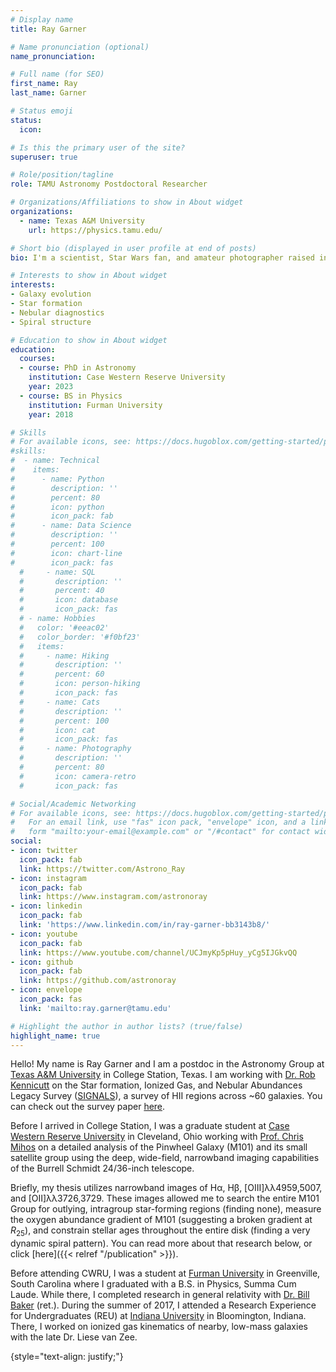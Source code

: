 ```yaml
---
# Display name
title: Ray Garner

# Name pronunciation (optional)
name_pronunciation: 

# Full name (for SEO)
first_name: Ray
last_name: Garner

# Status emoji
status:
  icon: 

# Is this the primary user of the site?
superuser: true

# Role/position/tagline
role: TAMU Astronomy Postdoctoral Researcher

# Organizations/Affiliations to show in About widget
organizations:
  - name: Texas A&M University
    url: https://physics.tamu.edu/

# Short bio (displayed in user profile at end of posts)
bio: I'm a scientist, Star Wars fan, and amateur photographer raised in Georgia. My research interests include galaxy evolution, star formation, satellite galaxies, and nebular diagnostics.

# Interests to show in About widget
interests:
- Galaxy evolution
- Star formation
- Nebular diagnostics
- Spiral structure

# Education to show in About widget
education:
  courses:
  - course: PhD in Astronomy
    institution: Case Western Reserve University
    year: 2023
  - course: BS in Physics
    institution: Furman University
    year: 2018

# Skills
# For available icons, see: https://docs.hugoblox.com/getting-started/page-builder/#icons
#skills:
#  - name: Technical
#    items:
#      - name: Python
#        description: ''
#        percent: 80
#        icon: python
#        icon_pack: fab
#      - name: Data Science
#        description: ''
#        percent: 100
#        icon: chart-line
#        icon_pack: fas
  #     - name: SQL
  #       description: ''
  #       percent: 40
  #       icon: database
  #       icon_pack: fas
  # - name: Hobbies
  #   color: '#eeac02'
  #   color_border: '#f0bf23'
  #   items:
  #     - name: Hiking
  #       description: ''
  #       percent: 60
  #       icon: person-hiking
  #       icon_pack: fas
  #     - name: Cats
  #       description: ''
  #       percent: 100
  #       icon: cat
  #       icon_pack: fas
  #     - name: Photography
  #       description: ''
  #       percent: 80
  #       icon: camera-retro
  #       icon_pack: fas

# Social/Academic Networking
# For available icons, see: https://docs.hugoblox.com/getting-started/page-builder/#icons
#   For an email link, use "fas" icon pack, "envelope" icon, and a link in the
#   form "mailto:your-email@example.com" or "/#contact" for contact widget.
social:
- icon: twitter
  icon_pack: fab
  link: https://twitter.com/Astrono_Ray
- icon: instagram
  icon_pack: fab
  link: https://www.instagram.com/astronoray
- icon: linkedin
  icon_pack: fab
  link: 'https://www.linkedin.com/in/ray-garner-bb3143b8/'
- icon: youtube
  icon_pack: fab
  link: https://www.youtube.com/channel/UCJmyKp5pHuy_yCg5IJGkvQQ
- icon: github
  icon_pack: fab
  link: https://github.com/astronoray
- icon: envelope
  icon_pack: fas
  link: 'mailto:ray.garner@tamu.edu'

# Highlight the author in author lists? (true/false)
highlight_name: true
---
```


Hello! My name is Ray Garner and I am a postdoc in the Astronomy Group at [Texas A&M University](https://physics.tamu.edu/) in College Station, Texas. I am working with [Dr. Rob Kennicutt](https://www.as.arizona.edu/people/faculty/robert-kennicutt) on the Star formation, Ionized Gas, and Nebular Abundances Legacy Survey ([SIGNALS](https://signal-survey.org/)), a survey of HII regions across ~60 galaxies. You can check out the survey paper [here](https://ui.adsabs.harvard.edu/abs/2019MNRAS.489.5530R/abstract). 

Before I arrived in College Station, I was a graduate student at [Case Western Reserve University](https://astronomy.case.edu/) in Cleveland, Ohio working with [Prof. Chris Mihos](https://burro.case.edu/) on a detailed analysis of the Pinwheel Galaxy (M101) and its small satellite group using the deep, wide-field, narrowband imaging capabilities of the Burrell Schmidt 24/36-inch telescope.  

Briefly, my thesis utilizes narrowband images of Hα, Hβ, [OIII]λλ4959,5007, and [OII]λλ3726,3729. These images allowed me to search the entire M101 Group for outlying, intragroup star-forming regions (finding none), measure the oxygen abundance gradient of M101 (suggesting a broken gradient at $R_{25}$), and constrain stellar ages throughout the entire disk (finding a very dynamic spiral pattern). You can read more about that research below, or click [here]({{< relref "/publication" >}}). 

Before attending CWRU, I was a student at [Furman University](https://www.furman.edu) in Greenville, South Carolina where I graduated with a B.S. in Physics, Summa Cum Laude. While there, I completed research in general relativity with [Dr. Bill Baker](https://www.furman.edu/people/william-m-baker) (ret.). During the summer of 2017, I attended a Research Experience for Undergraduates (REU) at [Indiana University](https://www.indiana.edu) in Bloomington, Indiana. There, I worked on ionized gas kinematics of nearby, low-mass galaxies with the late Dr. Liese van Zee. 

{style="text-align: justify;"}
